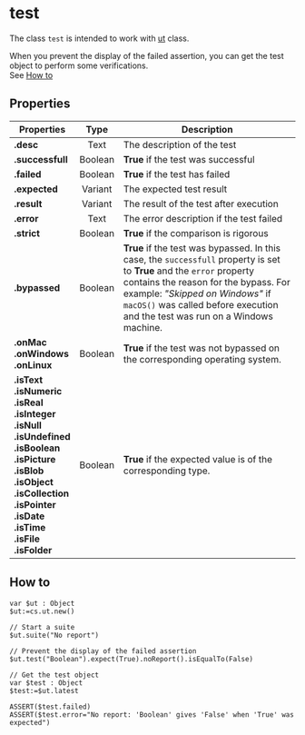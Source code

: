 # test

The class `test` is intended to work with [ut](./ut.md) class.

When you prevent the display of the failed assertion, you can get the test object to perform some verifications.   
See [How to](#howTo)

## Properties

|Properties|Type|Description|
|---------|:----:|------|
|**.desc**| Text | The description of the test
|**.successfull**| Boolean | **True** if the test was successful
|**.failed**| Boolean | **True** if the test has failed
|**.expected**| Variant | The expected test result
|**.result**| Variant | The result of the test after execution
|**.error**| Text | The error description if the test failed
|**.strict**| Boolean | **True** if the comparison is rigorous
|**.bypassed**| Boolean | **True** if the test was bypassed. In this case, the `successfull` property is set to **True** and the `error` property contains the reason for the bypass. For example: *"Skipped on Windows"* if `macOS()` was called before execution and the test was run on a Windows machine.|
|**.onMac**<br>**.onWindows**<br>**.onLinux**| Boolean | **True** if the test was not bypassed on the corresponding operating system.
|**.isText**<br>**.isNumeric**<br>**.isReal**<br>**.isInteger**<br>**.isNull**<br>**.isUndefined**<br>**.isBoolean**<br>**.isPicture**<br>**.isBlob**<br>**.isObject**<br>**.isCollection**<br>**.isPointer**<br>**.isDate**<br>**.isTime**<br>**.isFile**<br>**.isFolder**| Boolean | **True** if the expected value is of the corresponding type.

## <a name="howTo">How to</a>

```4d
var $ut : Object
$ut:=cs.ut.new()

// Start a suite
$ut.suite("No report")

// Prevent the display of the failed assertion
$ut.test("Boolean").expect(True).noReport().isEqualTo(False)

// Get the test objectvar $test : Object$test:=$ut.latestASSERT($test.failed)ASSERT($test.error="No report: 'Boolean' gives 'False' when 'True' was expected")
```
